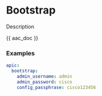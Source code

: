 # Bootstrap

Description

{{ aac_doc }}
### Examples

```yaml
apic:
  bootstrap:
    admin_username: admin
    admin_password: cisco
    config_passphrase: cisco123456
```
